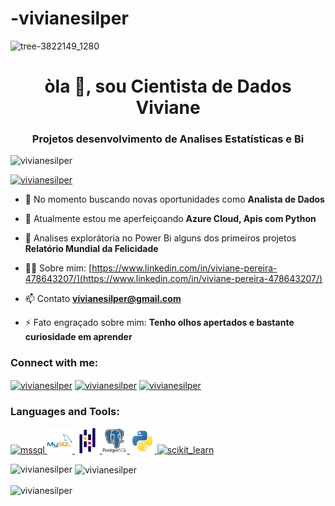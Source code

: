 # -vivianesilper
![tree-3822149_1280](https://user-images.githubusercontent.com/100166764/214397397-08781346-e350-4630-ba29-b1f0348f196e.jpg)

<h1 align="center">òla 👋, sou Cientista de Dados Viviane</h1>
<h3 align="center">Projetos desenvolvimento de Analises Estatísticas e Bi</h3>

<p align="left"> <img src="https://komarev.com/ghpvc/?username=vivianesilper&label=Profile%20views&color=0e75b6&style=flat" alt="vivianesilper" /> </p>

<p align="left"> <a href="https://twitter.com/vivianesilper" target="blank"><img src="https://img.shields.io/twitter/follow/vivianesilper?logo=twitter&style=for-the-badge" alt="vivianesilper" /></a> </p>

- 🔭 No momento buscando novas oportunidades como **Analista de Dados**

- 🌱 Atualmente estou me aperfeiçoando **Azure Cloud, Apis com Python**

- 👯 Analises explorátoria no Power Bi alguns dos primeiros projetos **Relatório Mundial da Felicidade**

- 👨‍💻 Sobre mim: [https://www.linkedin.com/in/viviane-pereira-478643207/](https://www.linkedin.com/in/viviane-pereira-478643207/)

- 📫 Contato **vivianesilper@gmail.com**

- ⚡ Fato engraçado sobre mim: **Tenho olhos apertados e bastante curiosidade em aprender**

<h3 align="left">Connect with me:</h3>
<p align="left">
<a href="https://twitter.com/vivianesilper" target="blank"><img align="center" src="https://raw.githubusercontent.com/rahuldkjain/github-profile-readme-generator/master/src/images/icons/Social/twitter.svg" alt="vivianesilper" height="30" width="40" /></a>
<a href="https://linkedin.com/in/vivianesilper" target="blank"><img align="center" src="https://raw.githubusercontent.com/rahuldkjain/github-profile-readme-generator/master/src/images/icons/Social/linked-in-alt.svg" alt="vivianesilper" height="30" width="40" /></a>
<a href="https://instagram.com/vivianesilper" target="blank"><img align="center" src="https://raw.githubusercontent.com/rahuldkjain/github-profile-readme-generator/master/src/images/icons/Social/instagram.svg" alt="vivianesilper" height="30" width="40" /></a>
</p>

<h3 align="left">Languages and Tools:</h3>
<p align="left"> <a href="https://www.microsoft.com/en-us/sql-server" target="_blank" rel="noreferrer"> <img src="https://www.svgrepo.com/show/303229/microsoft-sql-server-logo.svg" alt="mssql" width="40" height="40"/> </a> <a href="https://www.mysql.com/" target="_blank" rel="noreferrer"> <img src="https://raw.githubusercontent.com/devicons/devicon/master/icons/mysql/mysql-original-wordmark.svg" alt="mysql" width="40" height="40"/> </a> <a href="https://pandas.pydata.org/" target="_blank" rel="noreferrer"> <img src="https://raw.githubusercontent.com/devicons/devicon/2ae2a900d2f041da66e950e4d48052658d850630/icons/pandas/pandas-original.svg" alt="pandas" width="40" height="40"/> </a> <a href="https://www.postgresql.org" target="_blank" rel="noreferrer"> <img src="https://raw.githubusercontent.com/devicons/devicon/master/icons/postgresql/postgresql-original-wordmark.svg" alt="postgresql" width="40" height="40"/> </a> <a href="https://www.python.org" target="_blank" rel="noreferrer"> <img src="https://raw.githubusercontent.com/devicons/devicon/master/icons/python/python-original.svg" alt="python" width="40" height="40"/> </a> <a href="https://scikit-learn.org/" target="_blank" rel="noreferrer"> <img src="https://upload.wikimedia.org/wikipedia/commons/0/05/Scikit_learn_logo_small.svg" alt="scikit_learn" width="40" height="40"/> </a> </p>

<p><img align="left" src="https://github-readme-stats.vercel.app/api/top-langs?username=vivianesilper&show_icons=true&theme=dark&locale=en&layout=compact" alt="vivianesilper" /></p>

<p>&nbsp;<img align="center" src="https://github-readme-stats.vercel.app/api?username=vivianesilper&show_icons=true&theme=dark&locale=en" alt="vivianesilper" /></p>

<p><img align="center" src="https://github-readme-streak-stats.herokuapp.com/?user=vivianesilper&theme=dark" alt="vivianesilper" /></p>
